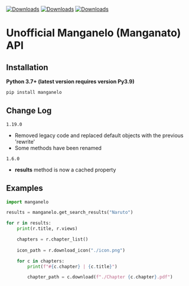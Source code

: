 [![Downloads](https://pepy.tech/badge/manganelo)](https://pepy.tech/project/manganelo) [![Downloads](https://pepy.tech/badge/manganelo/month)](https://pepy.tech/project/manganelo/month) [![Downloads](https://pepy.tech/badge/manganelo/week)](https://pepy.tech/project/manganelo/week)

# Unofficial Manganelo (Manganato) API

Installation
-
**Python 3.7+ (latest version requires version Py3.9)**
```cmd
pip install manganelo
```

Change Log
-
`1.19.0`
- Removed legacy code and replaced default objects with the previous 'rewrite'
- Some methods have been renamed

`1.6.0` 
- **results** method is now a cached property

Examples
-

```python
import manganelo

results = manganelo.get_search_results("Naruto")

for r in results:
    print(r.title, r.views)

    chapters = r.chapter_list()
    
    icon_path = r.download_icon("./icon.png")

    for c in chapters:
        print(f"#{c.chapter} | {c.title}")

        chapter_path = c.download(f"./Chapter {c.chapter}.pdf")

```

